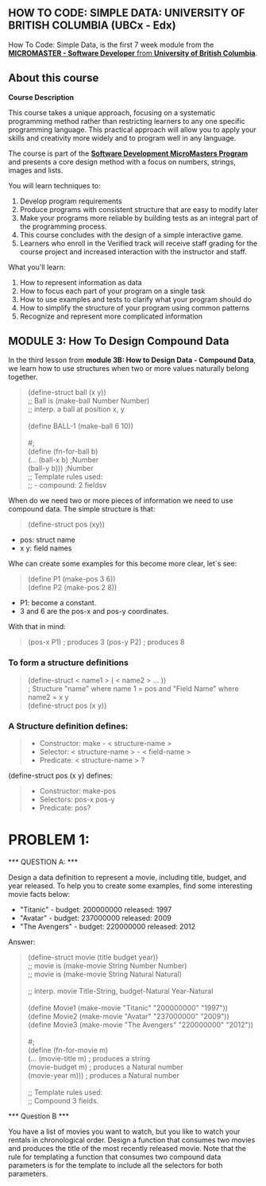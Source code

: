 ## HOW TO CODE: SIMPLE DATA: UNIVERSITY OF BRITISH COLUMBIA (UBCx - Edx)

How To Code: Simple Data, is the first 7 week module from the  [**MICROMASTER - Software Developer** from **University of British Columbia**](https://www.edx.org/course/how-code-simple-data-ubcx-htc1x).

## About this course 

**Course Description**

This course takes a unique approach, focusing on a systematic programming method rather than restricting learners to any one specific programming language. This practical approach will allow you to apply your skills and creativity more widely and to program well in any language.

The course is part of the [**Software Development MicroMasters Program**](https://www.edx.org/micromasters/software-development) and presents a core design method with a focus on numbers, strings, images and lists.

You will learn techniques to:

1. Develop program requirements
2. Produce programs with consistent structure that are easy to modify later
3. Make your programs more reliable by building tests as an integral part of the programming process.
4. This course concludes with the design of a simple interactive game.
5. Learners who enroll in the Verified track will receive staff grading for the course project and increased interaction with the instructor and staff.

What you'll learn:
1. How to represent information as data
2. How to focus each part of your program on a single task
3. How to use examples and tests to clarify what your program should do
4. How to simplify the structure of your program using common patterns
5. Recognize and represent more complicated information

## MODULE 3: How To Design Compound Data

In the third lesson from **module 3B: How to Design Data - Compound Data**, we learn how to use structures when two or more values naturally belong together. 


> (define-struct ball (x y)) <br>
> ;; Ball is (make-ball Number Number) <br>
> ;; interp. a ball at position x, y <br>
> <br>
> (define BALL-1 (make-ball 6 10)) <br>
> <br>
> #; <br>
> (define (fn-for-ball b) <br>
>   (... (ball-x b)     ;Number <br>
>        (ball-y b)))   ;Number <br>
> ;; Template rules used: <br>
> ;;  - compound: 2 fieldsv <br>

When do we need two or more pieces of information we need to use compound data. The simple structure is that:

> (define-struct pos (xy)) <br>

- pos: struct name<br>
- x y: field names<br>

Whe can create some examples for this become more clear, let´s see:

> (define P1 (make-pos 3 6))<br>
> (define P2 (make-pos 2 8))<br>

- P1: become a constant.
- 3 and 6 are the pos-x and pos-y coordinates. 

With that in mind: 

> (pos-x P1) ; produces 3
> (pos-y P2) ; produces 8

### To form a structure definitions

> (define-struct < name1 > ( < name2 > ... ))<br>
> ; Structure "name" where name 1 = pos  and "Field Name" where name2 = x y <br>
> (define-struct pos (x y)) <br>
  
### A Structure definition defines: 

> - Constructor: make - < structure-name ><br>
> - Selector: < structure-name > - < field-name ><br>
> - Predicate: < structure-name > ? <br>
 
(define-struct pos (x y) defines:

> - Constructor: make-pos <br>
> - Selectors: pos-x   pos-y <br>
> - Predicate: pos? <br>
  
 # PROBLEM 1:
 
 *** QUESTION A: ***
 
Design a data definition to represent a movie, including title, budget, and year released. To help you to create some examples, find some interesting movie facts below: <br>
- "Titanic" - budget: 200000000 released: 1997<br>
- "Avatar" - budget: 237000000 released: 2009<br>
- "The Avengers" - budget: 220000000 released: 2012<br>

Answer: 

> (define-struct movie (title budget year)) <br>
> ;; movie is (make-movie String Number Number) <br>
> ;; movie is (make-movie String Natural Natural) <br>
> <br>
> ;; interp. movie Title-String, budget-Natural Year-Natural <br>
> <br>
> (define Movie1 (make-movie "Titanic" "200000000" "1997")) <br>
> (define Movie2 (make-movie "Avatar" "237000000" "2009")) <br>
> (define Movie3 (make-movie "The Avengers" "220000000" "2012")) <br>
> <br>
> #; <br>
> (define (fn-for-movie m) <br>
>   (... (movie-title m)    ; produces a string <br>
>        (movie-budget m)   ; produces a Natural number <br>
>        (movie-year m)))   ; produces a Natural number <br>
> <br>
> ;; Template rules used: <br>
> ;; Compound 3 fields. <br>


*** Question B ***

You have a list of movies you want to watch, but you like to watch your rentals in chronological order. Design a function that consumes two movies and produces the title of the most recently released movie. Note that the rule for templating a function that consumes two compound data parameters is for the template to include all the selectors for both  parameters.
